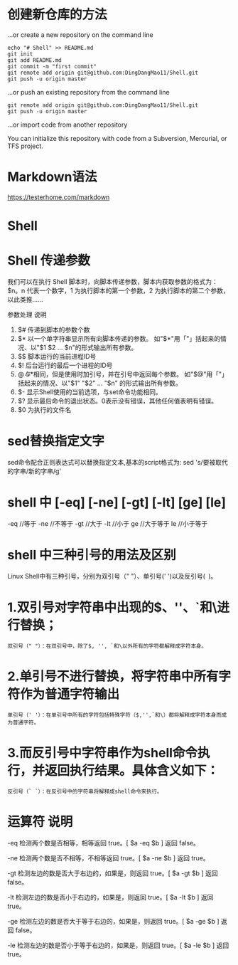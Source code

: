 # 创建新仓库的方法
…or create a new repository on the command line
```
echo "# Shell" >> README.md
git init
git add README.md
git commit -m "first commit"
git remote add origin git@github.com:DingDangMao11/Shell.git
git push -u origin master
```
…or push an existing repository from the command line
```
git remote add origin git@github.com:DingDangMao11/Shell.git
git push -u origin master
```
…or import code from another repository

You can initialize this repository with code from a Subversion, Mercurial, or TFS project.
# Markdown语法 

https://testerhome.com/markdown
# Shell


# Shell 传递参数

我们可以在执行 Shell 脚本时，向脚本传递参数，脚本内获取参数的格式为：$n。n 代表一个数字，1 为执行脚本的第一个参数，2 为执行脚本的第二个参数，以此类推……

  参数处理 	  说明
1. $# 	    传递到脚本的参数个数
2. $* 	    以一个单字符串显示所有向脚本传递的参数。
            如"$*"用「"」括起来的情况、以"$1 $2 … $n"的形式输出所有参数。
3. $$ 	    脚本运行的当前进程ID号
4. $! 	    后台运行的最后一个进程的ID号
5. $@ 	    与$*相同，但是使用时加引号，并在引号中返回每个参数。
            如"$@"用「"」括起来的情况、以"$1" "$2" … "$n" 的形式输出所有参数。
6. $- 	    显示Shell使用的当前选项，与set命令功能相同。
7. $? 	    显示最后命令的退出状态。0表示没有错误，其他任何值表明有错误。
8. $0       为执行的文件名

# sed替换指定文字
sed命令配合正则表达式可以替换指定文本,基本的script格式为:
sed 's/要被取代的字串/新的字串/g'

#  shell 中 [-eq] [-ne] [-gt] [-lt] [ge] [le]


-eq  //等于
-ne  //不等于
-gt  //大于
-lt  //小于
ge   //大于等于
le  //小于等于
# shell 中三种引号的用法及区别
Linux Shell中有三种引号，分别为双引号（" "）、单引号(' ')以及反引号(` `)。

# 1.双引号对字符串中出现的$、''、`和\进行替换；
    双引号（" "）：在双引号中，除了$, '', `和\以外所有的字符都解释成字符本身。
# 2.单引号不进行替换，将字符串中所有字符作为普通字符输出
    单引号（' '）：在单引号中所有的字符包括特殊字符（$,'',`和\）都将解释成字符本身而成为普通字符。
# 3.而反引号中字符串作为shell命令执行，并返回执行结果。具体含义如下：
    反引号（` `）：在反引号中的字符串将解释成shell命令来执行。
    
# 运算符        说明	
  
-eq            检测两个数是否相等，相等返回 true。[ $a -eq $b ] 返回 false。

-ne            检测两个数是否不相等，不相等返回 true。[ $a -ne $b ] 返回 true。

-gt             检测左边的数是否大于右边的，如果是，则返回 true。[ $a -gt $b ] 返回 false。

-lt           检测左边的数是否小于右边的，如果是，则返回 true。[ $a -lt $b ] 返回 true。

-ge           检测左边的数是否大于等于右边的，如果是，则返回 true。[ $a -ge $b ] 返回 false。

-le           检测左边的数是否小于等于右边的，如果是，则返回 true。[ $a -le $b ] 返回 true。
    
 

